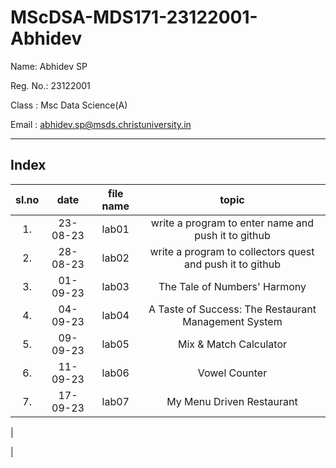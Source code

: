 # MScDSA-MDS171-23122001-Abhidev

Name: Abhidev SP

Reg. No.: 23122001

Class : Msc Data Science(A)

Email : abhidev.sp@msds.christuniversity.in 

***
## Index
|sl.no|date|file name|topic|
|:----:|:----:|:---:|:----:|
|1.|23-08-23|lab01|write a program to enter name and push it to github|
|2.|28-08-23|lab02|write a program to collectors quest and push it to github|
|3.|01-09-23|lab03|The Tale of Numbers' Harmony|
|4.|04-09-23|lab04|A Taste of Success: The Restaurant Management System|
|5.|09-09-23|lab05|Mix & Match Calculator|
|6.|11-09-23|lab06|Vowel Counter|
|7.|17-09-23|lab07|My Menu Driven Restaurant|

|







|






